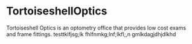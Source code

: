 # TortoiseshellOptics
Tortoiseshell Optics is an optometry office that provides low cost exams and frame fittings.
testtklfjsg;lk
fhlfnmkg;lnf;lkfl;,n
gmlkdagjdhjdlkhd
